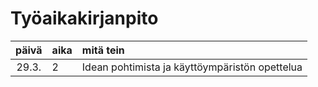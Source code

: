 # Työaikakirjanpito

| päivä | aika | mitä tein  |
| :----:|:-----| :-----|
| 29.3. | 2    | Idean pohtimista ja käyttöympäristön opettelua |
